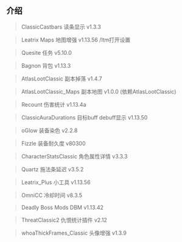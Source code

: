 ## 介绍

> ClassicCastbars 读条显示 v1.3.3

> Leatrix Maps 地图增强 v1.13.56 /ltm打开设置

> Quesite 任务 v5.10.0

> Bagnon 背包 v1.13.3

> AtlasLootClassic 副本掉落 v1.4.7

> AtlasLootClassic_Maps 副本地图 v1.0.0 (依赖AtlasLootClassic)

> Recount 伤害统计 v1.13.4a

> ClassicAuraDurations 目标buff debuff显示 v1.13.50

> oGlow 装备染色 v2.2.8

> Fizzle 装备耐久度 v80300

> CharacterStatsClassic 角色属性详情 v3.3.3

> Quartz 施法条延迟 v3.5.2

> Leatrix_Plus 小工具 v1.13.56

> OmniCC 冷却时间 v8.3.5

> Deadly Boss Mods DBM v1.13.42

> ThreatClassic2 仇恨统计插件 v2.12

> whoaThickFrames_Classic 头像增强 v1.3.9